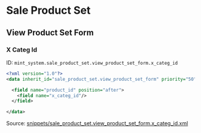 # Sale Product Set
## View Product Set Form  
### X Categ Id  
ID: `mint_system.sale_product_set.view_product_set_form.x_categ_id`  
```xml
<?xml version="1.0"?>
<data inherit_id="sale_product_set.view_product_set_form" priority="50">

  <field name="product_id" position="after">
    <field name="x_categ_id"/>
  </field>

</data>

```
Source: [snippets/sale_product_set.view_product_set_form.x_categ_id.xml](https://github.com/Mint-System/Odoo-Development/tree/14.0/snippets/sale_product_set.view_product_set_form.x_categ_id.xml)

